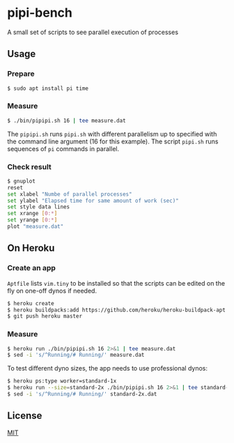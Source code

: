 # pipi-bench
A small set of scripts to see parallel execution of processes

## Usage
### Prepare
```sh
$ sudo apt install pi time
```

### Measure
```sh
$ ./bin/pipipi.sh 16 | tee measure.dat
```

The `pipipi.sh` runs `pipi.sh` with different parallelism up to specified with the command line argument (16 for this example). The script `pipi.sh` runs sequences of `pi` commands in parallel.

### Check result
```sh
$ gnuplot
reset
set xlabel "Numbe of parallel processes"
set ylabel "Elapsed time for same amount of work (sec)"
set style data lines
set xrange [0:*]
set yrange [0:*]
plot "measure.dat"
```

## On Heroku
### Create an app
`Aptfile` lists `vim.tiny` to be installed so that the scripts can be edited on the fly on one-off dynos if needed.

```sh
$ heroku create
$ heroku buildpacks:add https://github.com/heroku/heroku-buildpack-apt
$ git push heroku master
```

### Measure
```sh
$ heroku run ./bin/pipipi.sh 16 2>&1 | tee measure.dat
$ sed -i 's/^Running/# Running/' measure.dat
```

To test different dyno sizes, the app needs to use professional dynos:

```sh
$ heroku ps:type worker=standard-1x
$ heroku run --size=standard-2x ./bin/pipipi.sh 16 2>&1 | tee standard-2x.dat
$ sed -i 's/^Running/# Running/' standard-2x.dat
```

## License
[MIT](LICENSE)
